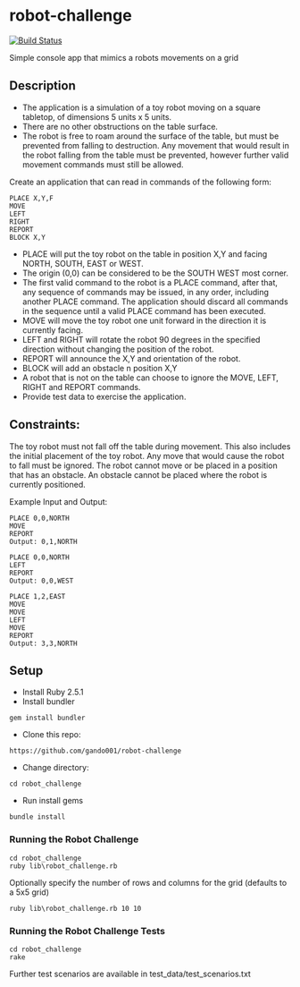 # robot-challenge

[![Build Status](https://travis-ci.com/gando001/robot-challenge.svg?branch=master)](https://travis-ci.com/gando001/robot-challenge)

Simple console app that mimics a robots movements on a grid

## Description

* The application is a simulation of a toy robot moving on a square tabletop, of dimensions 5 units x 5 units.
* There are no other obstructions on the table surface.
* The robot is free to roam around the surface of the table, but must be prevented from falling to destruction. Any movement
that would result in the robot falling from the table must be prevented, however further valid movement commands must still
be allowed.

Create an application that can read in commands of the following form:

```
PLACE X,Y,F
MOVE
LEFT
RIGHT
REPORT
BLOCK X,Y
```

* PLACE will put the toy robot on the table in position X,Y and facing NORTH, SOUTH, EAST or WEST.
* The origin (0,0) can be considered to be the SOUTH WEST most corner.
* The first valid command to the robot is a PLACE command, after that, any sequence of commands may be issued, in any order, including another PLACE command. The application should discard all commands in the sequence until a valid PLACE command has been executed.
* MOVE will move the toy robot one unit forward in the direction it is currently facing.
* LEFT and RIGHT will rotate the robot 90 degrees in the specified direction without changing the position of the robot.
* REPORT will announce the X,Y and orientation of the robot.
* BLOCK will add an obstacle n position X,Y
* A robot that is not on the table can choose to ignore the MOVE, LEFT, RIGHT and REPORT commands.
* Provide test data to exercise the application.

## Constraints:

The toy robot must not fall off the table during movement. This also includes the initial placement of the toy robot.
Any move that would cause the robot to fall must be ignored.
The robot cannot move or be placed in a position that has an obstacle. An obstacle cannot be placed where the robot is currently positioned.

Example Input and Output:

```
PLACE 0,0,NORTH
MOVE
REPORT
Output: 0,1,NORTH
```

```
PLACE 0,0,NORTH
LEFT
REPORT
Output: 0,0,WEST
```

```
PLACE 1,2,EAST
MOVE
MOVE
LEFT
MOVE
REPORT
Output: 3,3,NORTH
```

## Setup

* Install Ruby 2.5.1
* Install bundler
```
gem install bundler
```
* Clone this repo:
```
https://github.com/gando001/robot-challenge
```
* Change directory:
```
cd robot_challenge
```
* Run install gems
```
bundle install
```

### Running the Robot Challenge

```
cd robot_challenge
ruby lib\robot_challenge.rb
```

Optionally specify the number of rows and columns for the grid (defaults to a 5x5 grid)
```
ruby lib\robot_challenge.rb 10 10
```

### Running the Robot Challenge Tests

```
cd robot_challenge
rake
```

Further test scenarios are available in test_data/test_scenarios.txt
